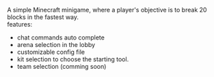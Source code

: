 A simple Minecraft minigame, where a player's objective is to break 20 blocks in the fastest way.</br>
features:</br>
- chat commands auto complete</br>
- arena selection in the lobby</br>
- customizable config file</br>
- kit selection to choose the starting tool.</br>
- team selection (comming soon)</br>

